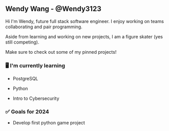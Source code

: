 ## Wendy Wang - @Wendy3123
Hi I'm Wendy, future full stack software engineer. I enjoy working on teams collaborating and pair programming. 

Aside from learning and working on new projects, I am a figure skater (yes still competing).

Make sure to check out some of my pinned projects!
### 🖥 I'm currently learning
- PostgreSQL
* Python
+ Intro to Cybersecurity
### ✅ Goals for 2024
- Develop first python game project

<!--
**Wendy3123/Wendy3123** is a ✨ _special_ ✨ repository because its `README.md` (this file) appears on your GitHub profile.

Here are some ideas to get you started:

- 🔭 I’m currently working on ...
- 🌱 I’m currently learning SQL with pgAdmin and SQL shell
- 👯 I’m looking to collaborate on ...
- 🤔 I’m looking for help with ...
- 💬 Ask me about ...
- 📫 How to reach me: ...
- 😄 Pronouns: ...
- ⚡ Fun fact: ...
-->
